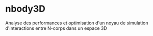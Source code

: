# nbody3D
Analyse des performances et optimisation d'un noyau de simulation d'interactions entre N-corps dans un espace 3D
